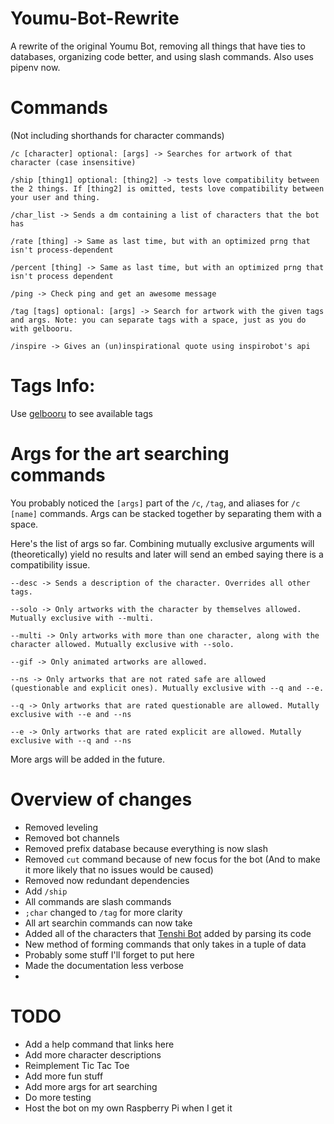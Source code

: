 # Youmu-Bot-Rewrite
A rewrite of the original Youmu Bot, removing all things that have ties to databases, organizing code better, and using slash commands. 
Also uses pipenv now.

# Commands 
(Not including shorthands for character commands)
```
/c [character] optional: [args] -> Searches for artwork of that character (case insensitive)

/ship [thing1] optional: [thing2] -> tests love compatibility between the 2 things. If [thing2] is omitted, tests love compatibility between your user and thing. 

/char_list -> Sends a dm containing a list of characters that the bot has

/rate [thing] -> Same as last time, but with an optimized prng that isn't process-dependent

/percent [thing] -> Same as last time, but with an optimized prng that isn't process dependent

/ping -> Check ping and get an awesome message

/tag [tags] optional: [args] -> Search for artwork with the given tags and args. Note: you can separate tags with a space, just as you do with gelbooru. 

/inspire -> Gives an (un)inspirational quote using inspirobot's api
```
# Tags Info:
Use [gelbooru](https://gelbooru.com/) to see available tags

# Args for the art searching commands
You probably noticed the `[args]` part of the `/c`, `/tag`, and aliases for `/c [name]` commands. Args can be stacked together by separating them with a space. 

Here's the list of args so far. Combining mutually exclusive arguments will (theoretically) yield no results and later will send an embed saying there is a compatibility issue.
```
--desc -> Sends a description of the character. Overrides all other tags.

--solo -> Only artworks with the character by themselves allowed. Mutually exclusive with --multi.

--multi -> Only artworks with more than one character, along with the character allowed. Mutually exclusive with --solo. 

--gif -> Only animated artworks are allowed.

--ns -> Only artworks that are not rated safe are allowed (questionable and explicit ones). Mutually exclusive with --q and --e.

--q -> Only artworks that are rated questionable are allowed. Mutally exclusive with --e and --ns

--e -> Only artworks that are rated explicit are allowed. Mutally exclusive with --q and --ns
```
More args will be added in the future.


# Overview of changes
- Removed leveling
- Removed bot channels
- Removed prefix database because everything is now slash
- Removed `cut` command because of new focus for the bot (And to make it more likely that no issues would be caused)
- Removed now redundant dependencies
- Add `/ship`
- All commands are slash commands 
- `;char` changed to `/tag` for more clarity
- All art searchin commands can now take
- Added all of the characters that [Tenshi Bot](https://github.com/KawashiroDev/TenshiBot) added by parsing its code
- New method of forming commands that only takes in a tuple of data
- Probably some stuff I'll forget to put here
- Made the documentation less verbose
-
# TODO
- Add a help command that links here
- Add more character descriptions
- Reimplement Tic Tac Toe
- Add more fun stuff
- Add more args for art searching
- Do more testing
- Host the bot on my own Raspberry Pi when I get it
